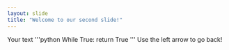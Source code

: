 ```yaml
---
layout: slide
title: "Welcome to our second slide!"
---
```

Your text
'''python
While True:
    return True
'''
Use the left arrow to go back!
